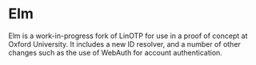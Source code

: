Elm
======

Elm is a work-in-progress fork of LinOTP for use in a proof of concept at Oxford University.
It includes a new ID resolver, and a number of other changes such as the
use of WebAuth for account authentication.
